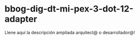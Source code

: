 # bbog-dig-dt-mi-pex-3-dot-12-adapter
Llene aquí la descripción ampliada arquitect@ o desarrollador@!

